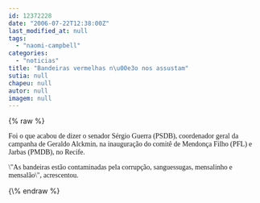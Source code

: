 ```yaml
---
id: 12372228
date: "2006-07-22T12:38:00Z"
last_modified_at: null
tags:
  - "naomi-campbell"
categories:
  - "noticias"
title: "Bandeiras vermelhas n\u00e3o nos assustam"
sutia: null
chapeu: null
autor: null
imagem: null
---
```

{\% raw %}
<p><P><FONT face=Verdana>Foi o que acabou de dizer o senador Sérgio Guerra (PSDB), coordenador geral da campanha de Geraldo Alckmin, na inauguração do comitê de Mendonça Filho (PFL) e Jarbas (PMDB), no Recife.</FONT></P></p>
<p><P><FONT face=Verdana>\"As bandeiras estão contaminadas pela corrupção, sanguessugas, mensalinho e mensalão\", acrescentou.</FONT></P> </p>
{\% endraw %}